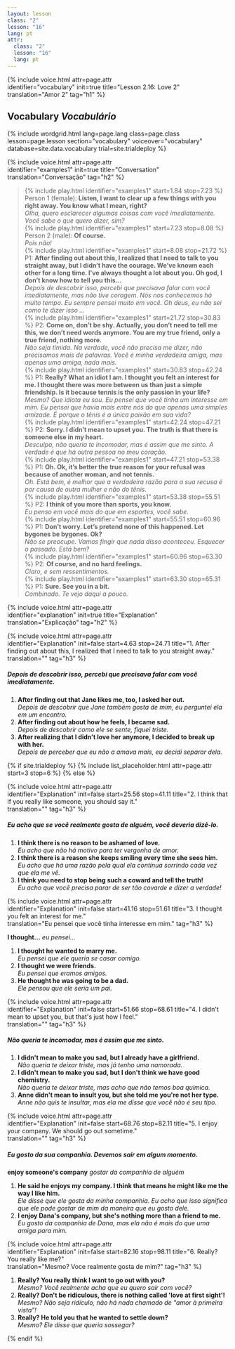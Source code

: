 ```yaml
---
layout: lesson
class: "2"
lesson: "16"
lang: pt
attr:
  class: "2"
  lesson: "16"
  lang: pt
---
```


{%  include voice.html attr=page.attr  
	identifier="vocabulary"  init=true
	title="Lesson 2.16: Love 2"        
	translation="Amor 2"
    tag="h1" %}

## Vocabulary   *Vocabulário*


{% include wordgrid.html lang=page.lang
		class=page.class 
		lesson=page.lesson 
		section="vocabulary"
		voiceover="vocabulary"
		database=site.data.vocabulary 
		trial=site.trialdeploy %}	

{%  include voice.html attr=page.attr  
	identifier="examples1"  init=true
	title="Conversation"        
	translation="Conversação"
    tag="h2" %}

> {% include play.html identifier="examples1" start=1.84 stop=7.23 %} Person 1 (female): **Listen, I want to clear up a few things with you right away. You know what I mean, right?**   
*Olha, quero esclarecer algumas coisas com você imediatamente. Você sabe o que quero dizer, sim?*    
> {% include play.html identifier="examples1" start=7.23 stop=8.08 %} Person 2 (male): **Of course.**   
*Pois não!*   
> {% include play.html identifier="examples1" start=8.08 stop=21.72 %} P1: **After finding out about this, I realized that I need to talk to you straight away, but I didn’t have the courage. We’ve known each other for a long time. I’ve always thought a lot about you. Oh god, I don’t know how to tell you this...**   
*Depois de descobrir isso, percebi que precisava falar com você imediatamente, mas não tive coragem. Nós nos conhecemos há muito tempo. Eu sempre pensei muito em você. Oh deus, eu não sei como te dizer isso ...*    
> {% include play.html identifier="examples1" start=21.72 stop=30.83 %} P2: **Come on, don’t be shy. Actually, you don’t need to tell me this, we don’t need words anymore. You are my true friend, only a true friend, nothing more.**   
*Não seja tímida. Na verdade, você não precisa me dizer, não precisamos mais de palavras. Você é minha verdadeira amiga, mas apenas uma amiga, nada mais.*  
> {% include play.html identifier="examples1" start=30.83 stop=42.24 %} P1: **Really? What an idiot I am. I thought you felt an interest for me. I thought there was more between us than just a simple friendship. Is it because tennis is the only passion in your life?**   
*Mesmo? Que idiota eu sou. Eu pensei que você tinha um interesse em mim. Eu pensei que havia mais entre nós do que apenas uma simples amizade. É porque o tênis é a única paixão em sua vida?*   
> {% include play.html identifier="examples1" start=42.24 stop=47.21 %} P2: **Sorry. I didn’t mean to upset you. The truth is that there is someone else in my heart.**    
*Desculpa, não queria te incomodar, mas é assim que me sinto. A verdade é que há outra pessoa no meu coração.*    
> {% include play.html identifier="examples1" start=47.21 stop=53.38 %} P1: **Oh. Ok, it’s better the true reason for your refusal was because of another woman, and not tennis.**    
*Oh. Está bem, é melhor que a verdadeira razão para a sua recusa é por causa de outra mulher e não do tênis.*   
> {% include play.html identifier="examples1" start=53.38 stop=55.51 %} P2: **I think of you more than sports, you know.**  
*Eu penso em você mais do que em esportes, você sabe.*    
> {% include play.html identifier="examples1" start=55.51 stop=60.96 %} P1: **Don’t worry. Let’s pretend none of this happened. Let bygones be bygones. Ok?**    
*Não se preocupe. Vamos fingir que nada disso aconteceu. Esquecer o passado. Está bem?*    
> {% include play.html identifier="examples1" start=60.96 stop=63.30 %} P2: **Of course, and no hard feelings.**   
*Claro, e sem ressentimentos.*     
> {% include play.html identifier="examples1" start=63.30 stop=65.31 %} P1: **Sure. See you in a bit.**    
*Combinado. Te vejo daqui a pouco.*    

{%  include voice.html attr=page.attr  
	identifier="explanation"  init=true
	title="Explanation"        
	translation="Explicação"
    tag="h2" %}

{%  include voice.html attr=page.attr  
	identifier="Explanation"  init=false start=4.63 stop=24.71
	title="1. After finding out about this, I realized that I need to talk to you straight away."        
	translation=""
    tag="h3" %}
##### *Depois de descobrir isso, percebi que precisava falar com você imediatamente.*
1. **After finding out that Jane likes me, too, I asked her out.**  
*Depois de descobrir que Jane também gosta de mim, eu perguntei ela em um encontro.*     
2. **After finding out about how he feels, I became sad.**  
*Depois de descobrir como ele se sente, fiquei triste.*    
3. **After realizing that I didn't love her anymore, I decided to break up with her.**  
*Depois de perceber que eu não a amava mais, eu decidi separar dela.*    

{% if site.trialdeploy %}
  {% include list_placeholder.html  attr=page.attr     start=3 stop=6 %}
  {% else %}

{%  include voice.html attr=page.attr  
	identifier="Explanation"  init=false start=25.56 stop=41.11
	title="2. I think that if you really like someone, you should say it."        
	translation=""
    tag="h3" %}
##### *Eu acho que se você realmente gosta de alguém, você deveria dizê-lo.*
1. **I think there is no reason to be ashamed of love.**  
*Eu acho que não há motivo para ter vergonha de amor.*    
2. **I think there is a reason she keeps smiling every time she sees him.**   
*Eu acho que há uma razão pela qual ela continua sorrindo cada vez que ela me vê.*   
3. **I think you need to stop being such a coward and tell the truth!**  
*Eu acho que você precisa parar de ser tão covarde e dizer a verdade!*    

{%  include voice.html attr=page.attr  
	identifier="Explanation"  init=false start=41.16 stop=51.61
	title="3. I thought you felt an interest for me."        
	translation="Eu pensei que você tinha interesse em mim."
    tag="h3" %}

**I thought...**     *eu pensei...*

1. **I thought he wanted to marry me.**  
*Eu pensei que ele queria se casar comigo.*    
2. **I thought we were friends.**  
*Eu pensei que eramos amigos.*   
3. **He thought he was going to be a dad.**  
*Ele pensou que ele seria um pai.*   

{%  include voice.html attr=page.attr  
	identifier="Explanation"  init=false start=51.66 stop=68.61
	title="4. I didn't mean to upset you, but that's just how I feel."        
	translation=""
    tag="h3" %}
##### *Não queria te incomodar, mas é assim que me sinto.*
1. **I didn't mean to make you sad, but I already have a girlfriend.**  
*Não queria te deixar triste, mas já tenho uma namorada.*   
2. **I didn't mean to make you sad, but I don't think we have good chemistry.**  
*Não queria te deixar triste, mas acho que não temos boa química.*   
3. **Anne didn't mean to insult you, but she told me you're not her type.**  
*Anne não quis te insultar, mas ela me disse que você não é seu tipo.*   

{%  include voice.html attr=page.attr  
	identifier="Explanation"  init=false start=68.76 stop=82.11
	title="5. I enjoy your company. We should go out sometime."        
	translation=""
    tag="h3" %}
##### *Eu gosto da sua companhia. Devemos sair em algum momento.*
**enjoy someone's company**     *gostar da companhia de alguém*

1. **He said he enjoys my company. I think that means he might like me the way I like him.**  
*Ele disse que ele gosta da minha companhia. Eu acho que isso significa que ele pode gostar de mim da maneira que eu gosto dele.*    
2. **I enjoy Dana's company, but she's nothing more than a friend to me.**  
*Eu gosto da companhia de Dana, mas ela não é mais do que uma amiga para mim.*    

{%  include voice.html attr=page.attr  
	identifier="Explanation"  init=false start=82.16 stop=98.11
	title="6. Really? You really like me?"        
	translation="Mesmo? Voce realmente gosta de mim?"
    tag="h3" %}

1. **Really? You really think I want to go out with you?**  
*Mesmo? Você realmente acha que eu quero sair com você?*    
2. **Really? Don't be ridiculous, there is nothing called 'love at first sight'!**  
*Mesmo? Não seja ridículo, não há nada chamado de "amor à primeira vista"!*
3. **Really? He told you that he wanted to settle down?**  
*Mesmo? Ele disse que queria sossegar?*   


{% endif %}
